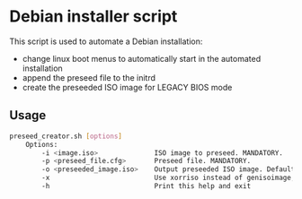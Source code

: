 Debian installer script
===

This script is used to automate a Debian installation:
- change linux boot menus to automatically start in the automated installation
- append the preseed file to the initrd
- create the preseeded ISO image for LEGACY BIOS mode

## Usage

```bash
preseed_creator.sh [options]
    Options:
        -i <image.iso>              ISO image to preseed. MANDATORY.
        -p <preseed_file.cfg>       Preseed file. MANDATORY.
        -o <preseeded_image.iso>    Output preseeded ISO image. Default to "preseed_creator/debian-with-preseed.iso"
        -x                          Use xorriso instead of genisoimage, to create an iso-hybrid
        -h                          Print this help and exit
```